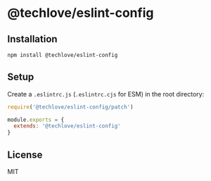 # @techlove/eslint-config

## Installation
```bash
npm install @techlove/eslint-config
```

## Setup
Create a `.eslintrc.js` (`.eslintrc.cjs` for ESM) in the root directory:

```javascript
require('@techlove/eslint-config/patch')

module.exports = {
  extends: '@techlove/eslint-config'
}
```

## License

MIT
